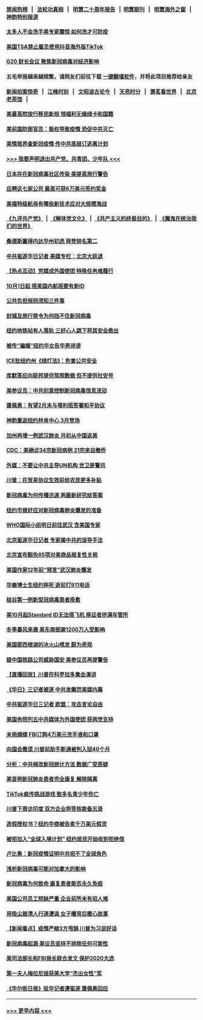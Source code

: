 #### [禁闻热榜](热点新闻.md?=0)  &nbsp;&nbsp;|&nbsp;&nbsp; [法轮功真相](https://github.com/gfw-breaker/truth/blob/master/README.md?=0) &nbsp;&nbsp;|&nbsp;&nbsp; [明慧二十周年报告](https://github.com/gfw-breaker/mh-reports/blob/master/README.md?=0) &nbsp;&nbsp;|&nbsp;&nbsp;[明慧期刊](https://github.com/gfw-breaker/mh-qikan) &nbsp;&nbsp;|&nbsp;&nbsp; [明慧海外之窗](https://github.com/gfw-breaker/mh-news/blob/master/README.md?=0) &nbsp;&nbsp;|&nbsp;&nbsp; [神韵特别报道](https://github.com/gfw-breaker/mh-news/blob/master/shenyun.md?=0)
#### [太多人不会洗手美专家震惊 如何洗才可防疫](../pages/nsc412/n11875866.md?t=02241131) 
#### [美国TSA禁止雇员使用抖音海外版TikTok](../pages/nsc412/n11890500.md?t=02241131) 
#### [G20 财长会议 聚焦新冠病毒对经济影响](../pages/nsc412/n11890400.md?t=02241131) 
#### 五毛举报越来越频繁，请网友们前往下载 [一键翻墙软件](https://github.com/gfw-breaker/ssr-accounts)，并将此项目推荐给亲友
#### [新闻拍案惊奇](https://github.com/gfw-breaker/banned-news/blob/master/pages/link4.md) &nbsp;&nbsp;|&nbsp;&nbsp; [江峰时刻](https://github.com/gfw-breaker/banned-news/blob/master/pages/link4.md) &nbsp;&nbsp;|&nbsp;&nbsp; [文昭谈古论今](https://github.com/gfw-breaker/banned-news/blob/master/pages/link4.md) &nbsp;&nbsp;|&nbsp;&nbsp; [天亮时分](https://github.com/gfw-breaker/banned-news/blob/master/pages/link4.md) &nbsp;&nbsp;|&nbsp;&nbsp; [萧茗看世界](https://github.com/gfw-breaker/banned-news/blob/master/pages/link4.md) &nbsp;&nbsp;|&nbsp;&nbsp; [北京老茶馆](https://github.com/gfw-breaker/banned-news/blob/master/pages/link4.md) &nbsp;&nbsp;|&nbsp;&nbsp; 
#### [美最高院放行移民新规 领福利无缘绿卡和国籍](../pages/nsc412/n11889500.md?t=02241131) 
#### [美前国防部官员：极权导致疫情 恐促中共灭亡](../pages/nsc412/n11889092.md?t=02241131) 
#### [美情报界查新冠疫情 传中共高层订逃离计划](../pages/nsc412/n11888161.md?t=02241131) 
#### [>>> 我要声明退出共产党、共青团、少年队 <<<](https://github.com/begood0513/goodnews/blob/master/quit/letter.md) 
#### [日本存在新冠病毒社区传染 美提高旅行警告](../pages/nsc412/n11889917.md?t=02241131) 
#### [应聘这七家公司 最高可获6万美元签约奖金](../pages/nsc412/n11879446.md?t=02241131) 
#### [美福特级航母有哪些新技术应对大规模海战](../pages/nsc412/n11882087.md?t=02241131) 
#### [《九评共产党》](https://github.com/begood0513/9ping.md/blob/master/README.md) &nbsp;|&nbsp; [《解体党文化》](../../../../jtdwh.md/blob/master/README.md)  &nbsp;|&nbsp; [《共产主义的终极目的》](../../../../gczydzjmd.md/blob/master/README.md) &nbsp;|&nbsp; [《魔鬼在统治我们的世界》](../../../../mgztzwmdsj.md/blob/master/README.md) 
#### [桑德斯赢得内达华州初选 拜登排名第二](../pages/nsc412/n11888760.md?t=02241131) 
#### [中共驱逐华日记者 美媒专栏：北京大跃退](../pages/nsc412/n11888453.md?t=02241131) 
#### [【热点互动】党媒成外国使团 特殊任务难履行](../pages/nsc412/n11888306.md?t=02241131) 
#### [10月1日起 搭美国内航班要有新ID](../pages/nsc412/n11888243.md?t=02241131) 
#### [公共负担规则须知三件事](../pages/nsc412/n11888123.md?t=02241131) 
#### [封城及旅行禁令为何挡不住新冠病毒](../pages/nsc412/n11888067.md?t=02241131) 
#### [纽约地铁站有人落轨   三好心人跳下将其安全救出](../pages/nsc412/n11888088.md?t=02241131) 
#### [被传“骗婚”纽约华女告华男诽谤](../pages/nsc412/n11887303.md?t=02241131) 
#### [ICE批纽约州《绿灯法》：危害公共安全](../pages/nsc412/n11887285.md?t=02241131) 
#### [库默答应向联邦提供驾照数据 但不提供社安号](../pages/nsc412/n11887269.md?t=02241131) 
#### [美参议员：中共刻意控制新冠病毒信息流动](../pages/nsc412/n11887949.md?t=02241131) 
#### [蓬佩奥：有望2月末与塔利班签署和平协议](../pages/nsc412/n11887248.md?t=02241131) 
#### [神韵重返纽约林肯中心 3月登场](../pages/nsc412/n11885013.md?t=02241131) 
#### [加州再增一例武汉肺炎 月初从中国返美](../pages/nsc412/n11886929.md?t=02241131) 
#### [CDC：美确诊34宗新冠病例 21宗来自撤侨](../pages/nsc412/n11886795.md?t=02241131) 
#### [外媒：不要让中共主导UN机构 世卫是警讯](../pages/nsc412/n11886401.md?t=02241131) 
#### [川普：在贸易协议生效前给农民更多补贴](../pages/nsc412/n11886549.md?t=02241131) 
#### [新冠病毒为何传播迅速 两最新研究给答案](../pages/nsc412/n11886505.md?t=02241131) 
#### [纽约市做好应对新冠病毒肺炎爆发的准备](../pages/nsc412/n11885019.md?t=02241131) 
#### [WHO国际小组明日前往武汉 含美国专家](../pages/nsc412/n11886380.md?t=02241131) 
#### [北京驱逐华日记者 专家揭中共的误导手法](../pages/nsc412/n11886124.md?t=02241131) 
#### [北京宣布豁免65项对美商品报复性关税](../pages/nsc412/n11885960.md?t=02241131) 
#### [美国作家12年前“预言”武汉肺炎爆发](../pages/nsc412/n11885487.md?t=02241131) 
#### [华裔博士生纽约猝死  逝前打911电话](../pages/nsc412/n11885007.md?t=02241131) 
#### [硅谷第一例新型冠病毒患者痊愈](../pages/nsc412/n11885163.md?t=02241131) 
#### [美10月起Standard ID无法搭飞机  换证者挤满车管所](../pages/nsc412/n11885036.md?t=02241131) 
#### [冬季暴风来袭 美东南部逾1200万人受影响](../pages/nsc412/n11884620.md?t=02241131) 
#### [美国密西根湖的冰火山喷发 蔚为奇观](../pages/nsc412/n11884842.md?t=02241131) 
#### [疑中国铁路公司威胁国安 美参议员再提警告](../pages/nsc412/n11884300.md?t=02241131) 
#### [【直播回放】川普在科罗拉多集会演讲](../pages/nsc412/n11883640.md?t=02241131) 
#### [《华日》三记者被逐 中共发飙罚美媒内幕](../pages/nsc412/n11884184.md?t=02241131) 
#### [中共驱逐华日三记者 欧盟：攻击言论自由](../pages/nsc412/n11884179.md?t=02241131) 
#### [美国务院列五中共媒体为外国使团 获两党支持](../pages/nsc412/n11883954.md?t=02241131) 
#### [未雨绸缪 FBI订购4万美元洗手液和口罩](../pages/nsc412/n11883960.md?t=02241131) 
#### [向国会撒谎 川普前助手斯通被判入狱40个月](../pages/nsc412/n11883930.md?t=02241131) 
#### [分析：中共频改新冠统计方法 数据广受质疑](../pages/nsc412/n11883875.md?t=02241131) 
#### [美首例新冠肺炎患者完全康复 解除隔离](../pages/nsc412/n11883754.md?t=02241131) 
#### [TikTok疯传挑战游戏 致多名青少年伤亡](../pages/nsc412/n11883598.md?t=02241131) 
#### [川普下周访印度 双方企业将签核能备忘录](../pages/nsc412/n11883604.md?t=02241131) 
#### [造假授权书？纽约华商被告卖千万美元假货](../pages/nsc412/n11882429.md?t=02241131) 
#### [被拒加入“全球入境计划”  纽约居民开始收到拒绝信](../pages/nsc412/n11882417.md?t=02241131) 
#### [卢比奥：新冠疫情证明中共担不了全球角色](../pages/nsc412/n11881340.md?t=02241131) 
#### [浅析新冠病毒可能对加拿大的影响](../pages/nsc412/n11879775.md?t=02241131) 
#### [新冠病毒为何致命 康复患者能否永久免疫](../pages/nsc412/n11881488.md?t=02241131) 
#### [美国公司员工短缺严重 企业前所未有招人难](../pages/nsc412/n11881792.md?t=02241131) 
#### [用吸尘器清人行道遭讽 女子曝背后暖心故事](../pages/nsc412/n11881702.md?t=02241131) 
#### [【新闻看点】疫情严峻3方甩锅 川普为习说好话](../pages/nsc412/n11881049.md?t=02241131) 
#### [新冠病毒起源 美议员坚持不排除任何可能性](../pages/nsc412/n11881179.md?t=02241131) 
#### [美司法部长和FBI局长联合发文 保护2020大选](../pages/nsc412/n11881522.md?t=02241131) 
#### [第一夫人梅拉尼娅获美大学“杰出女性”奖](../pages/nsc412/n11881185.md?t=02241131) 
#### [《华尔街日报》驻华记者遭驱逐 蓬佩奥回应](../pages/nsc412/n11881166.md?t=02241131) 

----
#### [ >>> 更早内容 <<< ](../indexes/nsc412-earlier.md)
